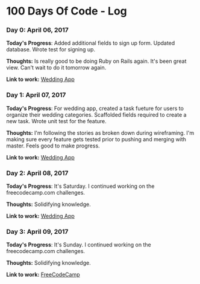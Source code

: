  # 100 Days Of Code - Log

### Day 0: April 06, 2017 

**Today's Progress**: Added additional fields to sign up form. Updated database. Wrote test for signing up. 

**Thoughts:** Is really good to be doing Ruby on Rails again. It's been great view. Can't wait to do it tomorrow again.

**Link to work:** [Wedding App](https://github.com/jessmccay/wedding_app/commit/390b5fa040ecd2dcb512c212cb7b29d372a8d9db)

### Day 1: April 07, 2017 

**Today's Progress**: For wedding app, created a task fueture for users to organize their wedding categories. Scaffolded fields required to create a new task. Wrote unit test for the feature.  

**Thoughts:** I'm following the stories as broken down during wireframing. I'm making sure every feature gets tested prior to pushing and merging with master. Feels good to make progress. 

**Link to work:** [Wedding App](https://github.com/jessmccay/wedding_app/commit/82badb2ccbbd190f4938c0cf910c31a70521f79d)

### Day 2: April 08, 2017 

**Today's Progress**: It's Saturday. I continued working on the freecodecamp.com challenges.

**Thoughts:** Solidifying knowledge. 

**Link to work:** [Wedding App](https://www.freecodecamp.com/challenges/stand-in-line)

### Day 3: April 09, 2017 

**Today's Progress**: It's Sunday. I continued working on the freecodecamp.com challenges.

**Thoughts:** Solidifying knowledge. 

**Link to work:** [FreeCodeCamp](https://www.freecodecamp.com/challenges/stand-in-line)
